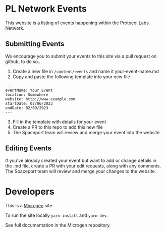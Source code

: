 # PL Network Events
This website is a listing of events happening within the Protocol Labs Network.

## Submitting Events
We encourage you to submit your events to this site via a pull request on github, to do so...

1. Create a new file in ```/content/events``` and name it your-event-name.md
2. Copy and paste the following template into your new file
```
---
eventName: Your Event
location: Somewhere
website: http://www.example.com
startDate: 02/06/2023
endDate: 02/09/2023
---
```
3. Fill in the template with details for your event
4. Create a PR to this repo to add this new file
5. The Spaceport team will review and merge your event into the website

## Editing Events
If you've already created your event but want to add or change details in the .md file, create a PR with your edit requests, along with any comments. The Spaceport team will review and merge your changes to the website.

# Developers
This is a [Microgen](https://github.com/pathfindertools/microgen) site.

To run the site locally ```yarn install``` and ```yarn dev```.

See full documentation in the Microgen repository.